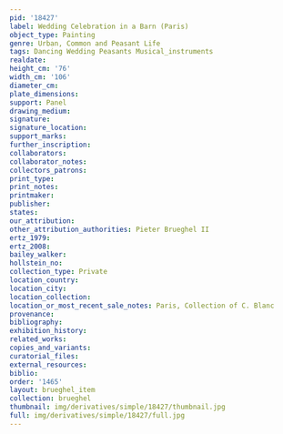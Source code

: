 ```yaml
---
pid: '18427'
label: Wedding Celebration in a Barn (Paris)
object_type: Painting
genre: Urban, Common and Peasant Life
tags: Dancing Wedding Peasants Musical_instruments
realdate: 
height_cm: '76'
width_cm: '106'
diameter_cm: 
plate_dimensions: 
support: Panel
drawing_medium: 
signature: 
signature_location: 
support_marks: 
further_inscription: 
collaborators: 
collaborator_notes: 
collectors_patrons: 
print_type: 
print_notes: 
printmaker: 
publisher: 
states: 
our_attribution: 
other_attribution_authorities: Pieter Brueghel II
ertz_1979: 
ertz_2008: 
bailey_walker: 
hollstein_no: 
collection_type: Private
location_country: 
location_city: 
location_collection: 
location_or_most_recent_sale_notes: Paris, Collection of C. Blanc
provenance: 
bibliography: 
exhibition_history: 
related_works: 
copies_and_variants: 
curatorial_files: 
external_resources: 
biblio: 
order: '1465'
layout: brueghel_item
collection: brueghel
thumbnail: img/derivatives/simple/18427/thumbnail.jpg
full: img/derivatives/simple/18427/full.jpg
---
```

